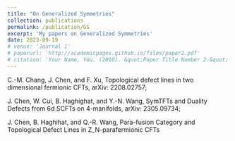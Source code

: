```yaml
---
title: "On Generalized Symmetries"
collection: publications
permalink: /publication/GS
excerpt: 'My papers on Generalized Symmetries'
date: 2023-09-19
# venue: 'Journal 1'
# paperurl: 'http://academicpages.github.io/files/paper2.pdf'
# citation: 'Your Name, You. (2010). &quot;Paper Title Number 2.&quot; <i>Journal 1</i>. 1(2).'
---
```


C.-M. Chang, J. Chen, and F. Xu, Topological defect lines in two dimensional fermionic CFTs, arXiv: 2208.02757;

J. Chen, W. Cui, B. Haghighat, and Y.-N. Wang, SymTFTs and Duality Defects from 6d SCFTs on 4-manifolds, arXiv: 2305.09734;

J. Chen, B. Haghihat, and Q.-R. Wang, Para-fusion Category and Topological Defect Lines in Z_N-parafermionic CFTs


